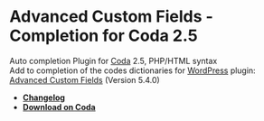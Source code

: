 Advanced Custom Fields - Completion for Coda 2.5
====================================================

Auto completion Plugin for [Coda](https://panic.com/coda) 2.5, PHP/HTML syntax  
Add to completion of the codes dictionaries for [WordPress](https://wordpress.org) plugin: [Advanced Custom Fields](http://www.advancedcustomfields.com) (Version 5.4.0)  

* [**Changelog**](https://github.com/rvola/Advanced-Custom-Fields/blob/master/CHANGELOG.md)
* [**Download on Coda**](https://panic.com/coda/plugins.php?id=114)
